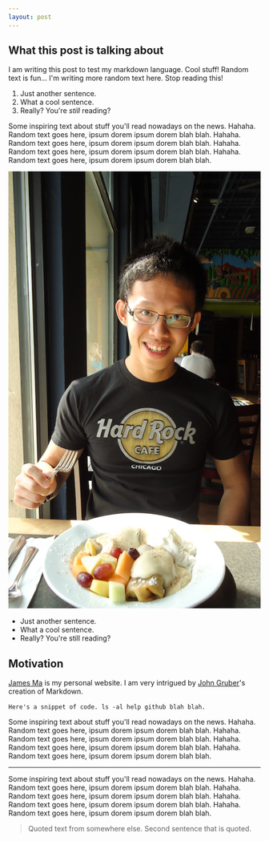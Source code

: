 ```yaml
---
layout: post
---
```


What this post is talking about
-------------------------------

I am writing this post to test my markdown language. Cool stuff! Random text is fun... I'm writing more random text here. Stop reading this!

1. Just another sentence.
2. What a cool sentence.
3. Really? You're _still_ reading?

Some inspiring text about stuff you'll read nowadays on the news. Hahaha. Random text goes here, ipsum dorem ipsum dorem blah blah. Hahaha. Random text goes here, ipsum dorem ipsum dorem blah blah. Hahaha. Random text goes here, ipsum dorem ipsum dorem blah blah. Hahaha. Random text goes here, ipsum dorem ipsum dorem blah blah. 

![Screenshot of me trying to eat food][food]

* Just another sentence.
* What a cool sentence.
* Really? You're still reading?

Motivation <a id="motivation" />
----------

[James Ma][] is my personal website. I am very intrigued by [John Gruber][]'s creation of Markdown.

	Here's a snippet of code. ls -al help github blah blah.

Some inspiring text about stuff you'll read nowadays on the news. Hahaha. Random text goes here, ipsum dorem ipsum dorem blah blah. Hahaha. Random text goes here, ipsum dorem ipsum dorem blah blah. Hahaha. Random text goes here, ipsum dorem ipsum dorem blah blah. Hahaha. Random text goes here, ipsum dorem ipsum dorem blah blah. 

---

Some inspiring text about stuff you'll read nowadays on the news. Hahaha. Random text goes here, ipsum dorem ipsum dorem blah blah. Hahaha. Random text goes here, ipsum dorem ipsum dorem blah blah. Hahaha. Random text goes here, ipsum dorem ipsum dorem blah blah. Hahaha. Random text goes here, ipsum dorem ipsum dorem blah blah. 

> Quoted text from somewhere else.
> Second sentence that is quoted.


[James Ma]:		http://jamesma.info
[John Gruber]:	http://daringfireball.net/
[food]:			/assets/images/food.jpg